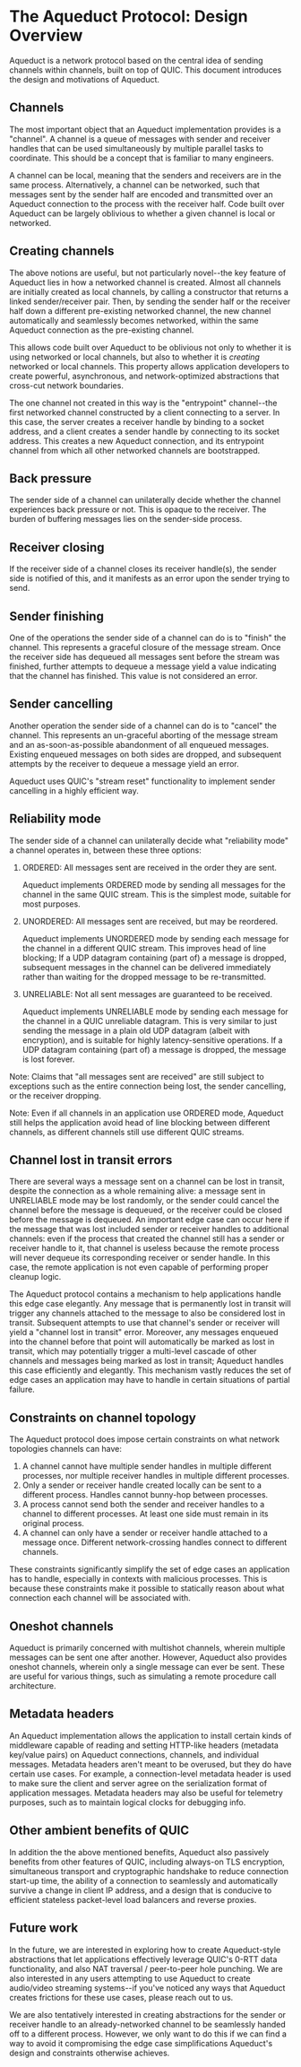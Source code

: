 # The Aqueduct Protocol: Design Overview

Aqueduct is a network protocol based on the central idea of sending channels
within channels, built on top of QUIC. This document introduces the design and
motivations of Aqueduct.

## Channels

The most important object that an Aqueduct implementation provides is a
"channel". A channel is a queue of messages with sender and receiver handles
that can be used simultaneously by multiple parallel tasks to coordinate. This
should be a concept that is familiar to many engineers.

A channel can be local, meaning that the senders and receivers are in the same
process. Alternatively, a channel can be networked, such that messages sent by
the sender half are encoded and transmitted over an Aqueduct connection to the
process with the receiver half. Code built over Aqueduct can be largely
oblivious to whether a given channel is local or networked.

## Creating channels

The above notions are useful, but not particularly novel--the key feature of
Aqueduct lies in how a networked channel is created. Almost all channels are
initially created as local channels, by calling a constructor that returns a
linked sender/receiver pair. Then, by sending the sender half or the receiver
half down a different pre-existing networked channel, the new channel
automatically and seamlessly becomes networked, within the same Aqueduct
connection as the pre-existing channel.

This allows code built over Aqueduct to be oblivious not only to whether it is
using networked or local channels, but also to whether it is _creating_
networked or local channels. This property allows application developers to
create powerful, asynchronous, and network-optimized abstractions that
cross-cut network boundaries.

The one channel not created in this way is the "entrypoint" channel--the first
networked channel constructed by a client connecting to a server. In this case,
the server creates a receiver handle by binding to a socket address, and a
client creates a sender handle by connecting to its socket address. This
creates a new Aqueduct connection, and its entrypoint channel from which all
other networked channels are bootstrapped.

## Back pressure

The sender side of a channel can unilaterally decide whether the channel
experiences back pressure or not. This is opaque to the receiver. The burden of
buffering messages lies on the sender-side process.

## Receiver closing

If the receiver side of a channel closes its receiver handle(s), the sender
side is notified of this, and it manifests as an error upon the sender trying
to send.

## Sender finishing

One of the operations the sender side of a channel can do is to "finish" the
channel. This represents a graceful closure of the message stream. Once the
receiver side has dequeued all messages sent before the stream was finished,
further attempts to dequeue a message yield a value indicating that the channel
has finished. This value is not considered an error.

## Sender cancelling

Another operation the sender side of a channel can do is to "cancel" the
channel. This represents an un-graceful aborting of the message stream and an
as-soon-as-possible abandonment of all enqueued messages. Existing enqueued
messages on both sides are dropped, and subsequent attempts by the receiver
to dequeue a message yield an error.

Aqueduct uses QUIC's "stream reset" functionality to implement sender
cancelling in a highly efficient way.

## Reliability mode

The sender side of a channel can unilaterally decide what "reliability mode" a
channel operates in, between these three options:

1. ORDERED: All messages sent are received in the order they are sent.

   Aqueduct implements ORDERED mode by sending all messages for the channel in
   the same QUIC stream. This is the simplest mode, suitable for most purposes.

2. UNORDERED: All messages sent are received, but may be reordered.

   Aqueduct implements UNORDERED mode by sending each message for the channel
   in a different QUIC stream. This improves head of line blocking; If a UDP
   datagram containing (part of) a message is dropped, subsequent messages
   in the channel can be delivered immediately rather than waiting for the
   dropped message to be re-transmitted.

3. UNRELIABLE: Not all sent messages are guaranteed to be received.

   Aqueduct implements UNRELIABLE mode by sending each message for the channel
   in a QUIC unreliable datagram. This is very similar to just sending the
   message in a plain old UDP datagram (albeit with encryption), and is
   suitable for highly latency-sensitive operations. If a UDP datagram
   containing (part of) a message is dropped, the message is lost forever.

Note: Claims that "all messages sent are received" are still subject to
      exceptions such as the entire connection being lost, the sender
      cancelling, or the receiver dropping.

Note: Even if all channels in an application use ORDERED mode, Aqueduct still
      helps the application avoid head of line blocking between different
      channels, as different channels still use different QUIC streams.

## Channel lost in transit errors

There are several ways a message sent on a channel can be lost in transit,
despite the connection as a whole remaining alive: a message sent in UNRELIABLE
mode may be lost randomly, or the sender could cancel the channel before the
message is dequeued, or the receiver could be closed before the message is
dequeued. An important edge case can occur here if the message that was lost
included sender or receiver handles to additional channels: even if the process
that created the channel still has a sender or receiver handle to it, that
channel is useless because the remote process will never dequeue its
corresponding receiver or sender handle. In this case, the remote application
is not even capable of performing proper cleanup logic.

The Aqueduct protocol contains a mechanism to help applications handle this
edge case elegantly. Any message that is permanently lost in transit will
trigger any channels attached to the message to also be considered lost in
transit. Subsequent attempts to use that channel's sender or receiver will
yield a "channel lost in transit" error. Moreover, any messages enqueued into
the channel before that point will automatically be marked as lost in transit,
which may potentially trigger a multi-level cascade of other channels and
messages being marked as lost in transit; Aqueduct handles this case
efficiently and elegantly. This mechanism vastly reduces the set of edge cases
an application may have to handle in certain situations of partial failure.

## Constraints on channel topology

The Aqueduct protocol does impose certain constraints on what network
topologies channels can have:

1. A channel cannot have multiple sender handles in multiple different
   processes, nor multiple receiver handles in multiple different processes.
2. Only a sender or receiver handle created locally can be sent to a different
   process. Handles cannot bunny-hop between processes.
3. A process cannot send both the sender and receiver handles to a channel to
   different processes. At least one side must remain in its original process.
4. A channel can only have a sender or receiver handle attached to a message
   once. Different network-crossing handles connect to different channels.

These constraints significantly simplify the set of edge cases an application
has to handle, especially in contexts with malicious processes. This is because
these constraints make it possible to statically reason about what connection
each channel will be associated with.

## Oneshot channels

Aqueduct is primarily concerned with multishot channels, wherein multiple
messages can be sent one after another. However, Aqueduct also provides oneshot
channels, wherein only a single message can ever be sent. These are useful for
various things, such as simulating a remote procedure call architecture.

## Metadata headers

An Aqueduct implementation allows the application to install certain kinds of
middleware capable of reading and setting HTTP-like headers (metadata key/value
pairs) on Aqueduct connections, channels, and individual messages. Metadata
headers aren't meant to be overused, but they do have certain use cases. For
example, a connection-level metadata header is used to make sure the client and
server agree on the serialization format of application messages. Metadata
headers may also be useful for telemetry purposes, such as to maintain logical
clocks for debugging info.

## Other ambient benefits of QUIC

In addition the the above mentioned benefits, Aqueduct also passively benefits
from other features of QUIC, including always-on TLS encryption, simultaneous
transport and cryptographic handshake to reduce connection start-up time, the
ability of a connection to seamlessly and automatically survive a change in
client IP address, and a design that is conducive to efficient stateless
packet-level load balancers and reverse proxies.

## Future work

In the future, we are interested in exploring how to create Aqueduct-style
abstractions that let applications effectively leverage QUIC's 0-RTT data
functionality, and also NAT traversal / peer-to-peer hole punching. We are also
interested in any users attempting to use Aqueduct to create audio/video
streaming systems--if you've noticed any ways that Aqueduct creates frictions
for these use cases, please reach out to us.

We are also tentatively interested in creating abstractions for the sender or
receiver handle to an already-networked channel to be seamlessly handed off to
a different process. However, we only want to do this if we can find a way to
avoid it compromising the edge case simplifications Aqueduct's design and
constraints otherwise achieves.
